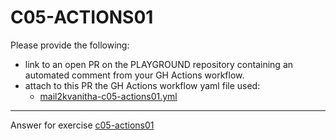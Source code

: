 # C05-ACTIONS01

Please provide the following:

- link to an open PR on the PLAYGROUND repository containing an automated comment from your GH Actions workflow.
- attach to this PR the GH Actions workflow yaml file used:
  - [mail2kvanitha-c05-actions01.yml](mail2kvanitha-c05-actions01.yml)

<!-- Don't change anything below this point-->
<!-- Before commiting, remove both commented lines--> 
***
Answer for exercise [c05-actions01](https://github.com/devopsacademyau/academy/blob/f118599695e0db44aee0616e9612bb850606fb39/classes/05class/exercises/c05-actions01/README.md)
